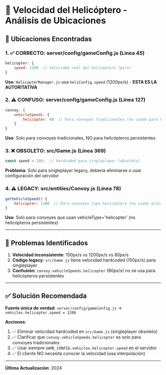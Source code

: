# 🚁 Velocidad del Helicóptero - Análisis de Ubicaciones

## 📍 Ubicaciones Encontradas

### 1. **✅ CORRECTO: server/config/gameConfig.js** (Línea 45)
```javascript
helicopter: {
    speed: 1200  // Velocidad real del helicóptero (px/s)
}
```
**Uso**: `HelicopterManager.js` usa `heliConfig.speed` (1200px/s) - **ESTA ES LA AUTORITATIVA**

### 2. **⚠️ CONFUSO: server/config/gameConfig.js** (Línea 127)
```javascript
convoy: {
    vehicleSpeeds: {
        helicopter: 80  // Para convoyes tradicionales (no usado para helicópteros persistentes)
    }
}
```
**Uso**: Solo para convoyes tradicionales, NO para helicópteros persistentes

### 3. **❌ OBSOLETO: src/Game.js** (Línea 369)
```javascript
const speed = 150;  // Hardcoded para singleplayer (obsoleto)
```
**Problema**: Solo para singleplayer legacy, debería eliminarse o usar configuración del servidor

### 4. **⚠️ LEGACY: src/entities/Convoy.js** (Línea 78)
```javascript
getVehicleSpeed() {
    helicopter: 1200  // Para convoyes tipo helicóptero (no usado actualmente)
}
```
**Uso**: Solo para convoyes que usan vehicleType='helicopter' (no helicópteros persistentes)

---

## 🎯 Problemas Identificados

1. **Velocidad inconsistente**: 150px/s vs 1200px/s vs 80px/s
2. **Código legacy**: `src/Game.js` tiene velocidad hardcoded (150px/s) para singleplayer
3. **Confusión**: `convoy.vehicleSpeeds.helicopter` (80px/s) no se usa para helicópteros persistentes

---

## ✅ Solución Recomendada

**Fuente única de verdad**: `server/config/gameConfig.js` → `vehicles.helicopter.speed = 1200`

**Acciones**:
1. ✅ Eliminar velocidad hardcoded en `src/Game.js` (singleplayer obsoleto)
2. ✅ Clarificar que `convoy.vehicleSpeeds.helicopter` es solo para convoyes tradicionales
3. ✅ Usar siempre `GAME_CONFIG.vehicles.helicopter.speed` en el servidor
4. ✅ El cliente NO necesita conocer la velocidad (usa interpolación)

---

**Última Actualización**: 2024



